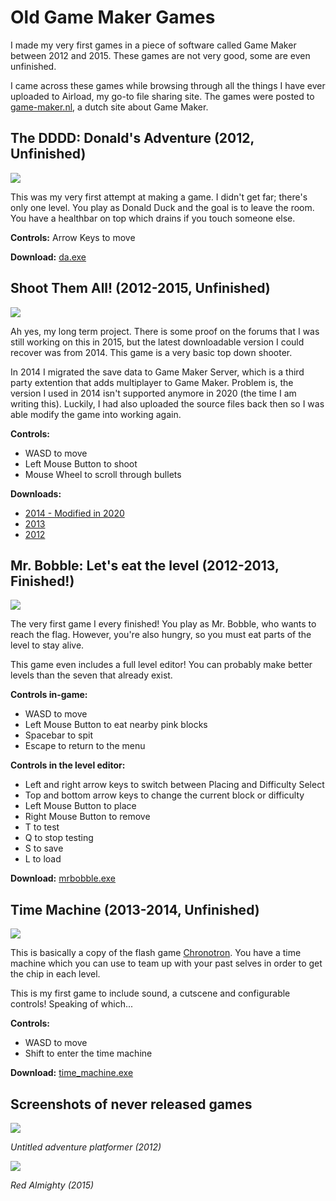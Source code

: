 # Old Game Maker Games

I made my very first games in a piece of software called Game Maker between 2012 and 2015. These games are not very good, some are even unfinished.

I came across these games while browsing through all the things I have ever uploaded to Airload, my go-to file sharing site. The games were posted to [game-maker.nl](http://www.Game-maker.nl/), a dutch site about Game Maker.

## The DDDD: Donald's Adventure (2012, Unfinished)

![](http://g2f.nl/ed7prx)

This was my very first attempt at making a game. I didn't get far; there's only one level. You play as Donald Duck and the goal is to leave the room. You have a healthbar on top which drains if you touch someone else.

**Controls:** Arrow Keys to move

**Download:** [da.exe](http://g2f.nl/acgn6g)

## Shoot Them All! (2012-2015, Unfinished)

![](http://g2f.nl/0c46h61)

Ah yes, my long term project. There is some proof on the forums that I was still working on this in 2015, but the latest downloadable version I could recover was from 2014. This game is a very basic top down shooter.

In 2014 I migrated the save data to Game Maker Server, which is a third party extention that adds multiplayer to Game Maker. Problem is, the version I used in 2014 isn't supported anymore in 2020 (the time I am writing this). Luckily, I had also uploaded the source files back then so I was able modify the game into working again.

**Controls:**

- WASD to move
- Left Mouse Button to shoot
- Mouse Wheel to scroll through bullets

**Downloads:**
- [2014 - Modified in 2020](http://g2f.nl/0ekzhfy)
- [2013](http://g2f.nl/0ekzhfy)
- [2012](http://g2f.nl/0y384if)

## Mr. Bobble: Let's eat the level (2012-2013, Finished!)

![](http://g2f.nl/0tl0q5m)

The very first game I every finished! You play as Mr. Bobble, who wants to reach the flag. However, you're also hungry, so you must eat parts of the level to stay alive.

This game even includes a full level editor! You can probably make better levels than the seven that already exist.

**Controls in-game:**
 - WASD to move
 - Left Mouse Button to eat nearby pink blocks
 - Spacebar to spit
 - Escape to return to the menu
 
**Controls in the level editor:**
 - Left and right arrow keys to switch between Placing and Difficulty Select
 - Top and bottom arrow keys to change the current block or difficulty
 - Left Mouse Button to place
 - Right Mouse Button to remove
 - T to test
 - Q to stop testing
 - S to save
 - L to load
 
**Download:** [mrbobble.exe](http://g2f.nl/027zxfy)
 
## Time Machine (2013-2014, Unfinished)

![](http://g2f.nl/0b5cr22)
 
This is basically a copy of the flash game [Chronotron](https://www.kongregate.com/games/scarybug/chronotron). You have a time machine which you can use to team up with your past selves in order to get the chip in each level.

This is my first game to include sound, a cutscene and configurable controls! Speaking of which...

**Controls:**
- WASD to move
- Shift to enter the time machine

**Download:** [time_machine.exe](http://g2f.nl/0qv0idt)

## Screenshots of never released games

![](http://g2f.nl/0lp1ws3)

*Untitled adventure platformer (2012)*

![](http://g2f.nl/014ja90)

*Red Almighty (2015)*
